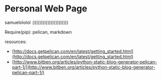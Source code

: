 # Personal Web Page

samuelololol :))))))))))))))))))))))

Require(pip): pelican, markdown

resources: 

* [http://docs.getpelican.com/en/latest/getting_started.html](http://docs.getpelican.com/en/latest/getting_started.html)
* [http://www.bitben.org/articles/python-static-blog-generator-pelican-part-1/](http://www.bitben.org/articles/python-static-blog-generator-pelican-part-1/)
